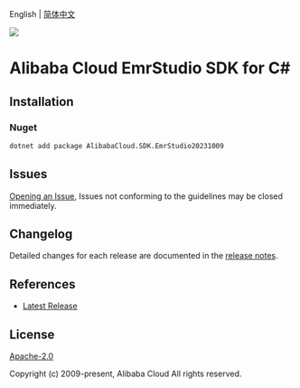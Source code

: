 English | [简体中文](README-CN.md)

![](https://aliyunsdk-pages.alicdn.com/icons/AlibabaCloud.svg)

# Alibaba Cloud EmrStudio SDK for C#

## Installation

### Nuget

```bash
dotnet add package AlibabaCloud.SDK.EmrStudio20231009
```

## Issues

[Opening an Issue](https://github.com/aliyun/alibabacloud-csharp-sdk/issues/new), Issues not conforming to the guidelines may be closed immediately.

## Changelog

Detailed changes for each release are documented in the [release notes](./ChangeLog.md).

## References

* [Latest Release](https://github.com/aliyun/alibabacloud-csharp-sdk/)

## License

[Apache-2.0](http://www.apache.org/licenses/LICENSE-2.0)

Copyright (c) 2009-present, Alibaba Cloud All rights reserved.
